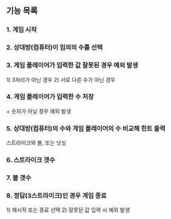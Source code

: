 <h2> 기능 목록 </h2>

<h3> 1. 게임 시작 </h3>

<h3> 2. 상대방(컴퓨터)이 임의의 수를 선택 </h3>

<h3> 3. 게임 플레이어가 입력한 값 잘못된 경우 예외 발생 </h3>
1) 3자리가 아닌 경우
2) 서로 다른 수가 아닌 경우

<h3> 4. 게임 플레이어가 입력한 수 저장 </h3>
+ 숫자가 아닐 경우 예외 발생

<h3> 5. 상대방(컴퓨터)의 수와 게임 플레이어의 수 비교해 힌트 출력 </h3>
스트라이크와 볼, 또는 낫싱

<h3> 6. 스트라이크 갯수 </h3>

<h3> 7. 볼 갯수 </h3>

<h3> 8. 정답(3스트라이크)인 경우 게임 종료 </h3>
1) 재시작 또는 종료 선택
2) 잘못된 값 입력 시 예외 발생